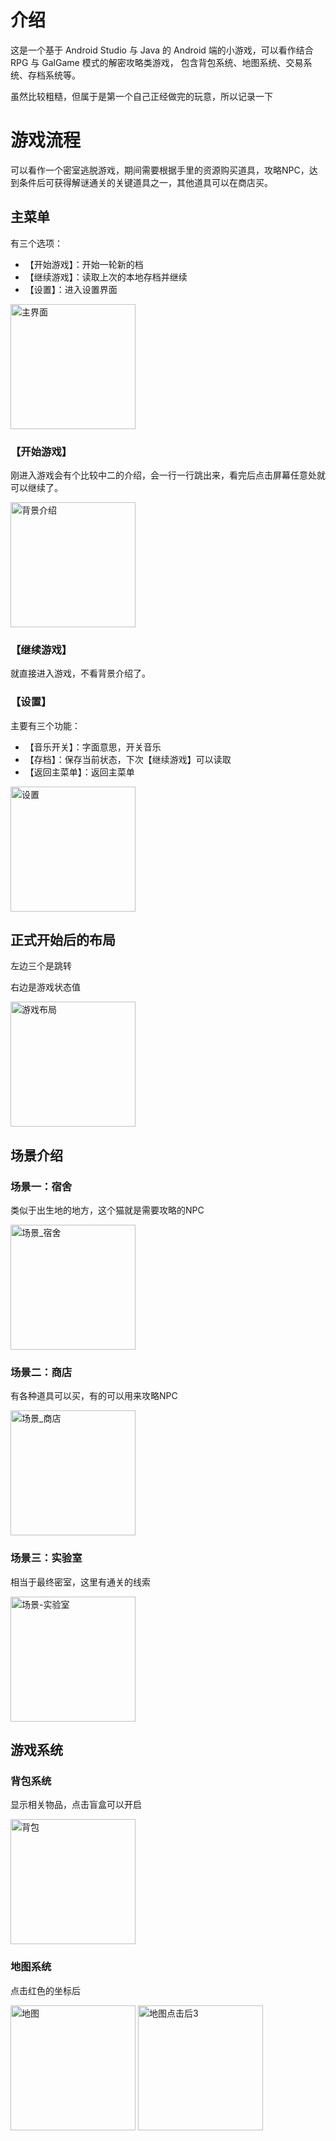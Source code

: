 # 介绍

这是一个基于 Android Studio 与 Java 的 Android 端的小游戏，可以看作结合 RPG 与 GalGame 模式的解密攻略类游戏， 包含背包系统、地图系统、交易系统、存档系统等。

虽然比较粗糙，但属于是第一个自己正经做完的玩意，所以记录一下

# 游戏流程

可以看作一个密室逃脱游戏，期间需要根据手里的资源购买道具，攻略NPC，达到条件后可获得解谜通关的关键道具之一，其他道具可以在商店买。

## 主菜单

有三个选项：

- 【开始游戏】：开始一轮新的档
- 【继续游戏】：读取上次的本地存档并继续
- 【设置】：进入设置界面

<img src="./md_assets/主界面.png" alt="主界面" width="200px" />

### 【开始游戏】

刚进入游戏会有个比较中二的介绍，会一行一行跳出来，看完后点击屏幕任意处就可以继续了。

<img src="./md_assets/背景介绍.png" alt="背景介绍" width="200px" />

### 【继续游戏】

就直接进入游戏，不看背景介绍了。

### 【设置】

主要有三个功能：

- 【音乐开关】：字面意思，开关音乐
- 【存档】：保存当前状态，下次【继续游戏】可以读取
- 【返回主菜单】：返回主菜单

<img src="./md_assets/设置.png" alt="设置" width="200px" />

## 正式开始后的布局

左边三个是跳转

右边是游戏状态值

<img src="./md_assets/游戏布局.png" alt="游戏布局" width="200px" />

## 场景介绍

### 场景一：宿舍

类似于出生地的地方，这个猫就是需要攻略的NPC

<img src="./md_assets/场景_宿舍.png" alt="场景_宿舍" width="200px" />

### 场景二：商店

有各种道具可以买，有的可以用来攻略NPC

<img src="./md_assets/场景_商店.png" alt="场景_商店" width="200px" />

### 场景三：实验室

相当于最终密室，这里有通关的线索

<img src="./md_assets/场景-实验室.png" alt="场景-实验室" width="200px" />

## 游戏系统

### 背包系统

显示相关物品，点击盲盒可以开启

<img src="./md_assets/背包.png" alt="背包" width="200px" />

### 地图系统

点击红色的坐标后

<img src="./md_assets/地图.png" alt="地图" width="200px" />

<img src="./md_assets/地图点击后3.png" alt="地图点击后3" width="200px" />